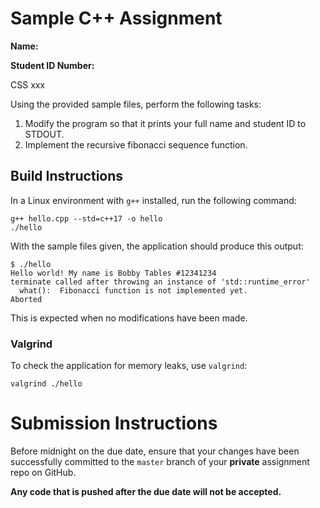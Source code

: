 # Sample C++ Assignment

**Name:**

**Student ID Number:**

CSS xxx <Instructor name here>

Using the provided sample files, perform the following tasks:

1. Modify the program so that it prints your full name and student ID to STDOUT.
2. Implement the recursive fibonacci sequence function.

## Build Instructions

In a Linux environment with `g++` installed, run the following command:

```console
g++ hello.cpp --std=c++17 -o hello
./hello
```

With the sample files given, the application should produce this output:

```
$ ./hello
Hello world! My name is Bobby Tables #12341234
terminate called after throwing an instance of 'std::runtime_error'
  what():  Fibonacci function is not implemented yet.
Aborted
```

This is expected when no modifications have been made.

### Valgrind

To check the application for memory leaks, use `valgrind`:

```console
valgrind ./hello
```

# Submission Instructions

Before midnight on the due date, ensure that your changes have been successfully committed to the `master` branch
of your **private** assignment repo on GitHub.

**Any code that is pushed after the due date will not be accepted.**